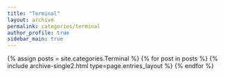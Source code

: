 ```yaml
---
title: "Terminal"
layout: archive
permalink: categories/terminal
author_profile: true
sidebar_main: true
---
```


{% assign posts = site.categories.Terminal %}
{% for post in posts %} {% include archive-single2.html type=page.entries_layout %} {% endfor %}
